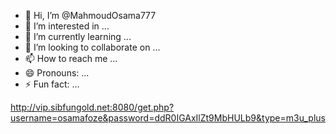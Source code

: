 - 👋 Hi, I’m @MahmoudOsama777
- 👀 I’m interested in ...
- 🌱 I’m currently learning ...
- 💞️ I’m looking to collaborate on ...
- 📫 How to reach me ...
- 😄 Pronouns: ...
- ⚡ Fun fact: ...

<!---
MahmoudOsama777/MahmoudOsama777 is a ✨ special ✨ repository because its `README.md` (this file) appears on your GitHub profile.
You can click the Preview link to take a look at your changes.
--->
http://vip.sibfungold.net:8080/get.php?username=osamafoze&password=ddR0IGAxIlZt9MbHULb9&type=m3u_plus

